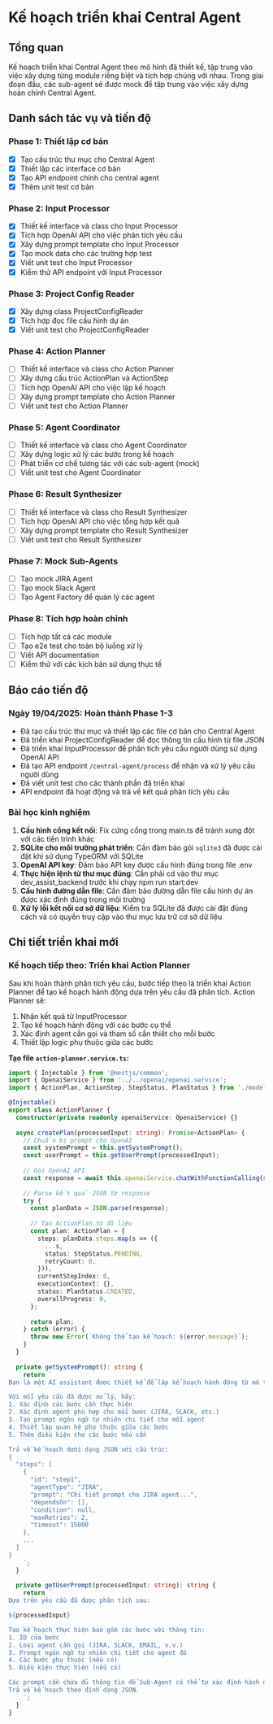 # Kế hoạch triển khai Central Agent

## Tổng quan
Kế hoạch triển khai Central Agent theo mô hình đã thiết kế, tập trung vào việc xây dựng từng module riêng biệt và tích hợp chúng với nhau. Trong giai đoạn đầu, các sub-agent sẽ được mock để tập trung vào việc xây dựng hoàn chỉnh Central Agent.

## Danh sách tác vụ và tiến độ

### Phase 1: Thiết lập cơ bản
- [x] Tạo cấu trúc thư mục cho Central Agent
- [x] Thiết lập các interface cơ bản
- [x] Tạo API endpoint chính cho central agent
- [x] Thêm unit test cơ bản

### Phase 2: Input Processor
- [x] Thiết kế interface và class cho Input Processor
- [x] Tích hợp OpenAI API cho việc phân tích yêu cầu
- [x] Xây dựng prompt template cho Input Processor
- [x] Tạo mock data cho các trường hợp test
- [x] Viết unit test cho Input Processor
- [x] Kiểm thử API endpoint với Input Processor

### Phase 3: Project Config Reader
- [x] Xây dựng class ProjectConfigReader
- [x] Tích hợp đọc file cấu hình dự án
- [x] Viết unit test cho ProjectConfigReader

### Phase 4: Action Planner
- [ ] Thiết kế interface và class cho Action Planner
- [ ] Xây dựng cấu trúc ActionPlan và ActionStep
- [ ] Tích hợp OpenAI API cho việc lập kế hoạch
- [ ] Xây dựng prompt template cho Action Planner
- [ ] Viết unit test cho Action Planner

### Phase 5: Agent Coordinator
- [ ] Thiết kế interface và class cho Agent Coordinator
- [ ] Xây dựng logic xử lý các bước trong kế hoạch
- [ ] Phát triển cơ chế tương tác với các sub-agent (mock)
- [ ] Viết unit test cho Agent Coordinator

### Phase 6: Result Synthesizer
- [ ] Thiết kế interface và class cho Result Synthesizer
- [ ] Tích hợp OpenAI API cho việc tổng hợp kết quả
- [ ] Xây dựng prompt template cho Result Synthesizer
- [ ] Viết unit test cho Result Synthesizer

### Phase 7: Mock Sub-Agents
- [ ] Tạo mock JIRA Agent
- [ ] Tạo mock Slack Agent
- [ ] Tạo Agent Factory để quản lý các agent

### Phase 8: Tích hợp hoàn chỉnh
- [ ] Tích hợp tất cả các module
- [ ] Tạo e2e test cho toàn bộ luồng xử lý
- [ ] Viết API documentation
- [ ] Kiểm thử với các kịch bản sử dụng thực tế

## Báo cáo tiến độ

### Ngày 19/04/2025: Hoàn thành Phase 1-3
- Đã tạo cấu trúc thư mục và thiết lập các file cơ bản cho Central Agent
- Đã triển khai ProjectConfigReader để đọc thông tin cấu hình từ file JSON
- Đã triển khai InputProcessor để phân tích yêu cầu người dùng sử dụng OpenAI API
- Đã tạo API endpoint `/central-agent/process` để nhận và xử lý yêu cầu người dùng
- Đã viết unit test cho các thành phần đã triển khai
- API endpoint đã hoạt động và trả về kết quả phân tích yêu cầu

### Bài học kinh nghiệm
1. **Cấu hình cổng kết nối**: Fix cứng cổng trong main.ts để tránh xung đột với các tiến trình khác
2. **SQLite cho môi trường phát triển**: Cần đảm bảo gói `sqlite3` đã được cài đặt khi sử dụng TypeORM với SQLite
3. **OpenAI API key**: Đảm bảo API key được cấu hình đúng trong file .env
4. **Thực hiện lệnh từ thư mục đúng**: Cần phải cd vào thư mục dev_assist_backend trước khi chạy npm run start:dev
5. **Cấu hình đường dẫn file**: Cần đảm bảo đường dẫn file cấu hình dự án được xác định đúng trong môi trường
6. **Xử lý lỗi kết nối cơ sở dữ liệu**: Kiểm tra SQLite đã được cài đặt đúng cách và có quyền truy cập vào thư mục lưu trữ cơ sở dữ liệu

## Chi tiết triển khai mới

### Kế hoạch tiếp theo: Triển khai Action Planner

Sau khi hoàn thành phân tích yêu cầu, bước tiếp theo là triển khai Action Planner để tạo kế hoạch hành động dựa trên yêu cầu đã phân tích. Action Planner sẽ:

1. Nhận kết quả từ InputProcessor
2. Tạo kế hoạch hành động với các bước cụ thể
3. Xác định agent cần gọi và tham số cần thiết cho mỗi bước
4. Thiết lập logic phụ thuộc giữa các bước

**Tạo file `action-planner.service.ts`:**
```typescript
import { Injectable } from '@nestjs/common';
import { OpenaiService } from '../../openai/openai.service';
import { ActionPlan, ActionStep, StepStatus, PlanStatus } from './models/action-plan.model';

@Injectable()
export class ActionPlanner {
  constructor(private readonly openaiService: OpenaiService) {}
  
  async createPlan(processedInput: string): Promise<ActionPlan> {
    // Chuẩn bị prompt cho OpenAI
    const systemPrompt = this.getSystemPrompt();
    const userPrompt = this.getUserPrompt(processedInput);
    
    // Gọi OpenAI API
    const response = await this.openaiService.chatWithFunctionCalling(systemPrompt, userPrompt);
    
    // Parse kết quả JSON từ response
    try {
      const planData = JSON.parse(response);
      
      // Tạo ActionPlan từ dữ liệu
      const plan: ActionPlan = {
        steps: planData.steps.map(s => ({
          ...s,
          status: StepStatus.PENDING,
          retryCount: 0,
        })),
        currentStepIndex: 0,
        executionContext: {},
        status: PlanStatus.CREATED,
        overallProgress: 0,
      };
      
      return plan;
    } catch (error) {
      throw new Error(`Không thể tạo kế hoạch: ${error.message}`);
    }
  }
  
  private getSystemPrompt(): string {
    return `
Bạn là một AI assistant được thiết kế để lập kế hoạch hành động từ mô tả yêu cầu.

Với mỗi yêu cầu đã được xử lý, hãy:
1. Xác định các bước cần thực hiện
2. Xác định agent phù hợp cho mỗi bước (JIRA, SLACK, etc.)
3. Tạo prompt ngôn ngữ tự nhiên chi tiết cho mỗi agent
4. Thiết lập quan hệ phụ thuộc giữa các bước
5. Thêm điều kiện cho các bước nếu cần

Trả về kế hoạch dưới dạng JSON với cấu trúc:
{
  "steps": [
    {
      "id": "step1",
      "agentType": "JIRA",
      "prompt": "Chi tiết prompt cho JIRA agent...",
      "dependsOn": [],
      "condition": null,
      "maxRetries": 2,
      "timeout": 15000
    },
    ...
  ]
}
    `;
  }
  
  private getUserPrompt(processedInput: string): string {
    return `
Dựa trên yêu cầu đã được phân tích sau:

${processedInput}

Tạo kế hoạch thực hiện bao gồm các bước với thông tin:
1. ID của bước
2. Loại agent cần gọi (JIRA, SLACK, EMAIL, v.v.)
3. Prompt ngôn ngữ tự nhiên chi tiết cho agent đó
4. Các bước phụ thuộc (nếu có)
5. Điều kiện thực hiện (nếu có)

Các prompt cần chứa đủ thông tin để Sub-Agent có thể tự xác định hành động cụ thể.
Trả về kế hoạch theo định dạng JSON.
    `;
  }
} 
